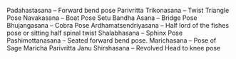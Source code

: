 Padahastasana – Forward bend pose
Parivritta Trikonasana – Twist Triangle Pose
Navakasana – Boat Pose
Setu Bandha Asana – Bridge Pose
Bhujangasana – Cobra Pose
Ardhamatsendriyasana – Half lord of the fishes pose or sitting half spinal twist
Shalabhasana – Sphinx Pose
Pashimottanasana – Seated forward bend pose.
Marichasana – Pose of Sage Maricha
Parivritta Janu Shirshasana – Revolved Head to knee pose